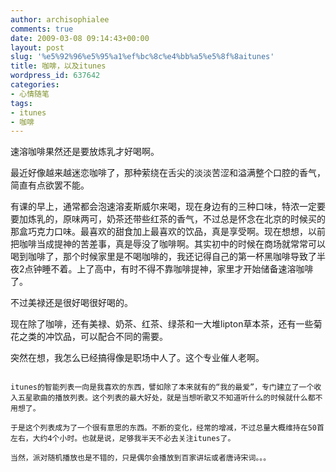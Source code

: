 ```yaml
---
author: archisophialee
comments: true
date: 2009-03-08 09:14:43+00:00
layout: post
slug: '%e5%92%96%e5%95%a1%ef%bc%8c%e4%bb%a5%e5%8f%8aitunes'
title: 咖啡，以及itunes
wordpress_id: 637642
categories:
- 心情随笔
tags:
- itunes
- 咖啡
---
```


速溶咖啡果然还是要放炼乳才好喝啊。

最近好像越来越迷恋咖啡了，那种萦绕在舌尖的淡淡苦涩和溢满整个口腔的香气，简直有点欲罢不能。

有课的早上，通常都会泡速溶麦斯威尔来喝，现在身边有的三种口味，特浓一定要要加炼乳的，原味两可，奶茶还带些红茶的香气，不过总是怀念在北京的时候买的那盒巧克力口味。最喜欢的甜食加上最喜欢的饮品，真是享受啊。现在想想，以前把咖啡当成提神的苦差事，真是辱没了咖啡啊。其实初中的时候在商场就常常可以喝到咖啡了，那个时候家里是不喝咖啡的，我还记得自己的第一杯黑咖啡导致了半夜2点钟睡不着。上了高中，有时不得不靠咖啡提神，家里才开始储备速溶咖啡了。

不过美禄还是很好喝很好喝的。

现在除了咖啡，还有美禄、奶茶、红茶、绿茶和一大堆lipton草本茶，还有一些菊花之类的冲饮品，可以配合不同的需要。

突然在想，我怎么已经搞得像是职场中人了。这个专业催人老啊。

~~~~~~我是善良的分割线~~~~~~

itunes的智能列表一向是我喜欢的东西，譬如除了本来就有的“我的最爱”，专门建立了一个收入五星歌曲的播放列表。这个列表的最大好处，就是当想听歌又不知道听什么的时候就什么都不用想了。

于是这个列表成为了一个很有意思的东西。不断的变化，经常的增减，不过总量大概维持在50首左右，大约4个小时。也就是说，足够我半天不必去关注itunes了。

当然，派对随机播放也是不错的，只是偶尔会播放到百家讲坛或者唐诗宋词。。。
